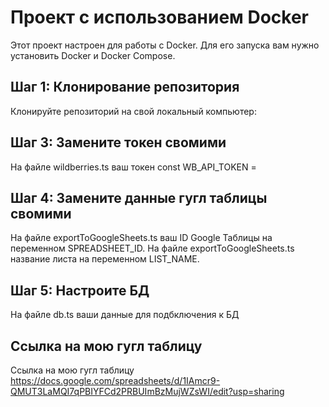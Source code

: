 # Проект с использованием Docker

Этот проект настроен для работы с Docker. Для его запуска вам нужно установить Docker и Docker Compose.

## Шаг 1: Клонирование репозитория

Клонируйте репозиторий на свой локальный компьютер:
## Шаг 3: Замените токен свомими
 

 На файле wildberries.ts ваш токен  const WB_API_TOKEN =
## Шаг 4: Замените данные гугл таблицы свомими
 На файле exportToGoogleSheets.ts ваш ID Google Таблицы  на переменном SPREADSHEET_ID.
 На файле exportToGoogleSheets.ts название листа на переменном LIST_NAME.
## Шаг 5: Настроите БД
 На файле db.ts ваши данные для подбключения к БД
## Ссылка на мою гугл таблицу
 Ссылка на мою гугл таблицу https://docs.google.com/spreadsheets/d/1IAmcr9-QMUT3LaMQI7qPBIYFCd2PRBUImBzMujWZsWI/edit?usp=sharing
